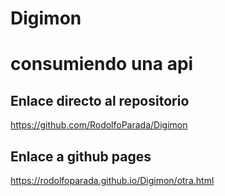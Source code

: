 # Digimon

# consumiendo una api

## Enlace directo al repositorio

https://github.com/RodolfoParada/Digimon

## Enlace a github pages

https://rodolfoparada.github.io/Digimon/otra.html
